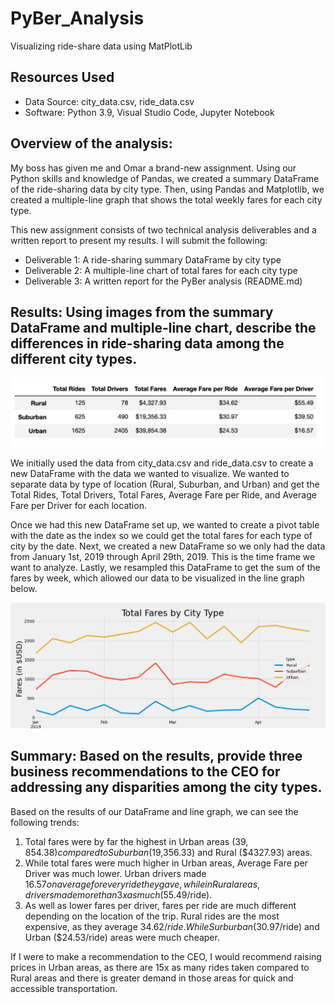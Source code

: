 # PyBer_Analysis
Visualizing ride-share data using MatPlotLib

## Resources Used
- Data Source: city_data.csv, ride_data.csv
- Software: Python 3.9, Visual Studio Code, Jupyter Notebook

## Overview of the analysis: 
My boss has given me and Omar a brand-new assignment. Using our Python skills and knowledge of Pandas, we created a summary DataFrame of the ride-sharing data by city type. Then, using Pandas and Matplotlib, we created a multiple-line graph that shows the total weekly fares for each city type.

This new assignment consists of two technical analysis deliverables and a written report to present my results. I will submit the following:

  * Deliverable 1: A ride-sharing summary DataFrame by city type
  * Deliverable 2: A multiple-line chart of total fares for each city type
  * Deliverable 3: A written report for the PyBer analysis (README.md)

## Results: Using images from the summary DataFrame and multiple-line chart, describe the differences in ride-sharing data among the different city types.
![ride_share_dataframe.png](Resources/ride_share_dataframe.png)

We initially used the data from city_data.csv and ride_data.csv to create a new DataFrame with the data we wanted to visualize. We wanted to separate data by type of location (Rural, Suburban, and Urban) and get the Total Rides, Total Drivers, Total Fares, Average Fare per Ride, and Average Fare per Driver for each location. 

Once we had this new DataFrame set up, we wanted to create a pivot table with the date as the index so we could get the total fares for each type of city by the date. Next, we created a new DataFrame so we only had the data from January 1st, 2019 through April 29th, 2019. This is the time frame we want to analyze. Lastly, we resampled this DataFrame to get the sum of the fares by week, which allowed our data to be visualized in the line graph below.

![PyBer_fare_summary.png](analysis/PyBer_fare_summary.png)

## Summary: Based on the results, provide three business recommendations to the CEO for addressing any disparities among the city types.
Based on the results of our DataFrame and line graph, we can see the following trends:
 1. Total fares were by far the highest in Urban areas ($39,854.38) compared to Suburban ($19,356.33) and Rural ($4327.93) areas.
 2. While total fares were much higher in Urban areas, Average Fare per Driver was much lower. Urban drivers made $16.57 on average for every ride       they gave, while in Rural     areas, drivers made more than 3x as much ($55.49/ride). 
 3. As well as lower fares per driver, fares per ride are much different depending on the location of the trip. Rural rides are the most expensive, as they average $34.62/ride.       While Surburban ($30.97/ride) and Urban ($24.53/ride) areas were much cheaper. 
 
 If I were to make a recommendation to the CEO, I would recommend raising prices in Urban areas, as there are 15x as many rides taken compared to Rural areas and there is greater demand in those areas for quick and accessible transportation.
  
